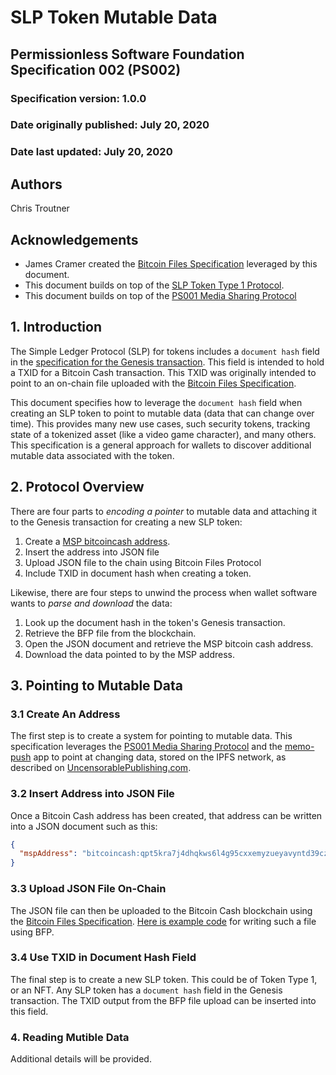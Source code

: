 # SLP Token Mutable Data
## Permissionless Software Foundation Specification 002 (PS002)

### Specification version: 1.0.0
### Date originally published: July 20, 2020
### Date last updated: July 20, 2020

## Authors
Chris Troutner

## Acknowledgements
- James Cramer created the [Bitcoin Files Specification](https://github.com/simpleledger/slp-specifications/blob/master/bitcoinfiles.md) leveraged by this document.
- This document builds on top of the [SLP Token Type 1 Protocol](https://github.com/simpleledger/slp-specifications/blob/master/slp-token-type-1.md).
- This document builds on top of the [PS001 Media Sharing Protocol](./ps001-media-sharing.md)

## 1. Introduction
The Simple Ledger Protocol (SLP) for tokens includes a `document hash` field in the [specification for the Genesis transaction](https://github.com/simpleledger/slp-specifications/blob/master/slp-token-type-1.md#genesis---token-genesis-transaction). This field is intended to hold a TXID for a Bitcoin Cash transaction. This TXID was originally intended to point to an on-chain file uploaded with the [Bitcoin Files Specification](https://github.com/simpleledger/slp-specifications/blob/master/bitcoinfiles.md).

This document specifies how to leverage the `document hash` field when creating an SLP token to point to mutable data (data that can change over time). This provides many new use cases, such security tokens, tracking state of a tokenized asset (like a video game character), and many others. This specification is a general approach for wallets to discover additional mutable data associated with the token.

## 2. Protocol Overview

There are four parts to *encoding a pointer* to mutable data and attaching it to the Genesis transaction for creating a new SLP token:

1. Create a [MSP bitcoincash address](./ps001-media-sharing.md).
2. Insert the address into JSON file
3. Upload JSON file to the chain using Bitcoin Files Protocol
4. Include TXID in document hash when creating a token.

Likewise, there are four steps to unwind the process when wallet software wants to *parse and download* the data:

1. Look up the document hash in the token's Genesis transaction.
2. Retrieve the BFP file from the blockchain.
3. Open the JSON document and retrieve the MSP bitcoin cash address.
4. Download the data pointed to by the MSP address.

## 3. Pointing to Mutable Data

### 3.1 Create An Address
The first step is to create a system for pointing to mutable data. This specification leverages the [PS001 Media Sharing Protocol](./ps001-media-sharing.md) and the [memo-push](https://github.com/christroutner/memo-push) app to point at changing data, stored on the IPFS network, as described on [UncensorablePublishing.com](https://uncensorablepublishing.com/).

### 3.2 Insert Address into JSON File
Once a Bitcoin Cash address has been created, that address can be written into a JSON document such as this:

```json
{
  "mspAddress": "bitcoincash:qpt5kra7j4dhqkws6l4g95cxxemyzueyavyntd39cz"
}
```

### 3.3 Upload JSON File On-Chain
The JSON file can then be uploaded to the Bitcoin Cash blockchain using the [Bitcoin Files Specification](https://github.com/simpleledger/slp-specifications/blob/master/bitcoinfiles.md). [Here is example code](https://github.com/Permissionless-Software-Foundation/bch-js-examples/tree/master/applications/bfp) for writing such a file using BFP.

### 3.4 Use TXID in Document Hash Field
The final step is to create a new SLP token. This could be of Token Type 1, or an NFT. Any SLP token has a `document hash` field in the Genesis transaction. The TXID output from the BFP file upload can be inserted into this field.

### 4. Reading Mutible Data
Additional details will be provided.
